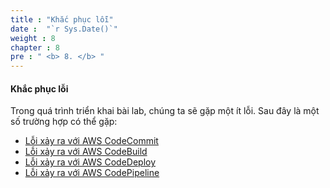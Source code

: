 ```yaml
---
title : "Khắc phục lỗi"
date :  "`r Sys.Date()`" 
weight : 8
chapter : 8
pre : " <b> 8. </b> "
---
```

#### Khắc phục lỗi

Trong quá trình triển khai bài lab, chúng ta sẽ gặp một ít lỗi. Sau đây là một số trường hợp có thể gặp:

- [Lỗi xảy ra với AWS CodeCommit](https://docs.aws.amazon.com/codecommit/latest/userguide/troubleshooting.html)
- [Lỗi xảy ra với AWS CodeBuild](https://docs.amazonaws.cn/en_us/codebuild/latest/userguide/troubleshooting.html)
- [Lỗi xảy ra với AWS CodeDeploy](https://docs.aws.amazon.com/codedeploy/latest/userguide/troubleshooting.html)
- [Lỗi xảy ra với AWS CodePipeline](https://docs.aws.amazon.com/codepipeline/latest/userguide/troubleshooting.html)